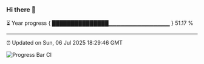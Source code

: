 ### Hi there 👋

⏳ Year progress { ███████████████▁▁▁▁▁▁▁▁▁▁▁▁▁▁▁ } 51.17 %

---

⏰ Updated on Sun, 06 Jul 2025 18:29:46 GMT

![Progress Bar CI](https://github.com/liununu/liununu/workflows/Progress%20Bar%20CI/badge.svg)
